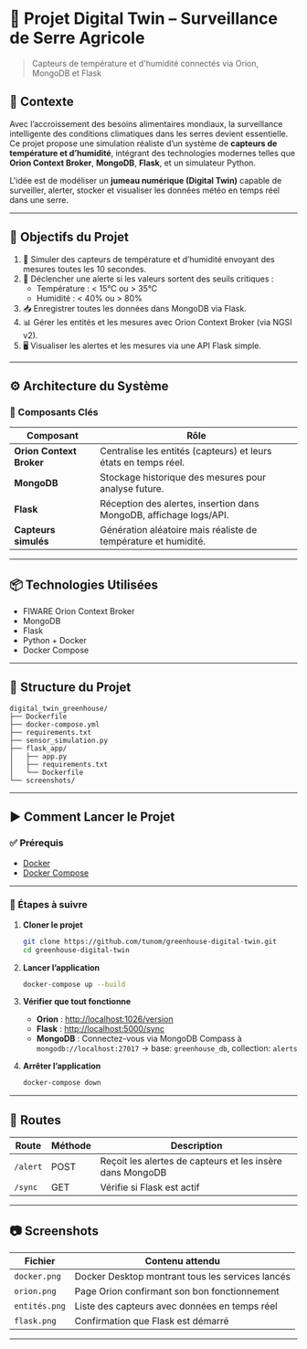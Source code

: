 # 🌱 Projet Digital Twin – Surveillance de Serre Agricole

> Capteurs de température et d'humidité connectés via Orion, MongoDB et Flask

## 🚀 Contexte
Avec l’accroissement des besoins alimentaires mondiaux, la surveillance intelligente des conditions climatiques dans les serres devient essentielle.  
Ce projet propose une simulation réaliste d’un système de **capteurs de température et d’humidité**, intégrant des technologies modernes telles que **Orion Context Broker**, **MongoDB**, **Flask**, et un simulateur Python.  

L'idée est de modéliser un **jumeau numérique (Digital Twin)** capable de surveiller, alerter, stocker et visualiser les données météo en temps réel dans une serre.

---

## 🧠 Objectifs du Projet

1. 🔁 Simuler des capteurs de température et d’humidité envoyant des mesures toutes les 10 secondes.
2. 🚨 Déclencher une alerte si les valeurs sortent des seuils critiques :
   - Température : < 15°C ou > 35°C
   - Humidité : < 40% ou > 80%
3. 📥 Enregistrer toutes les données dans MongoDB via Flask.
4. 📊 Gérer les entités et les mesures avec Orion Context Broker (via NGSI v2).
5. 🖥️ Visualiser les alertes et les mesures via une API Flask simple.

---

## ⚙️ Architecture du Système

### 🧩 Composants Clés

| Composant              | Rôle                                                                 |
|------------------------|----------------------------------------------------------------------|
| **Orion Context Broker** | Centralise les entités (capteurs) et leurs états en temps réel.     |
| **MongoDB**            | Stockage historique des mesures pour analyse future.                |
| **Flask**              | Réception des alertes, insertion dans MongoDB, affichage logs/API.  |
| **Capteurs simulés**   | Génération aléatoire mais réaliste de température et humidité.     |

---

## 📦 Technologies Utilisées

- FIWARE Orion Context Broker
- MongoDB
- Flask
- Python + Docker
- Docker Compose

---

## 📁 Structure du Projet

```
digital_twin_greenhouse/
├── Dockerfile                      
├── docker-compose.yml              
├── requirements.txt                
├── sensor_simulation.py            
├── flask_app/
│   ├── app.py                      
│   ├── requirements.txt            
│   └── Dockerfile                  
└── screenshots/                
```

---

## ▶️ Comment Lancer le Projet

### ✅ Prérequis

- [Docker](https://www.docker.com/)
- [Docker Compose](https://docs.docker.com/compose/install/)

---

### 🚀 Étapes à suivre

1. **Cloner le projet**
   ```bash
   git clone https://github.com/tunom/greenhouse-digital-twin.git
   cd greenhouse-digital-twin
   ```

2. **Lancer l’application**
   ```bash
   docker-compose up --build
   ```

3. **Vérifier que tout fonctionne**

   - **Orion** : [http://localhost:1026/version](http://localhost:1026/version)
   - **Flask** : [http://localhost:5000/sync](http://localhost:5000/sync)
   - **MongoDB** : Connectez-vous via MongoDB Compass à `mongodb://localhost:27017` → base: `greenhouse_db`, collection: `alerts`

4. **Arrêter l’application**
   ```bash
   docker-compose down
   ```

---

## 🧪 Routes

| Route         | Méthode | Description                       |
|---------------|---------|-----------------------------------|
| `/alert`      | POST    | Reçoit les alertes de capteurs et les insère dans MongoDB |
| `/sync`       | GET     | Vérifie si Flask est actif        |

---

## 📷 Screenshots


| Fichier                        | Contenu attendu                                      |
|-------------------------------|------------------------------------------------------|
| `docker.png`                   | Docker Desktop montrant tous les services lancés     |
| `orion.png`                    | Page Orion confirmant son bon fonctionnement         |
| `entités.png`                  | Liste des capteurs avec données en temps réel        |
| `flask.png`                    | Confirmation que Flask est démarré                   |

---